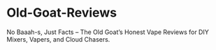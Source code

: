 # Old-Goat-Reviews
No Baaah-s, Just Facts – The Old Goat’s Honest Vape Reviews for DIY Mixers, Vapers, and Cloud Chasers.
